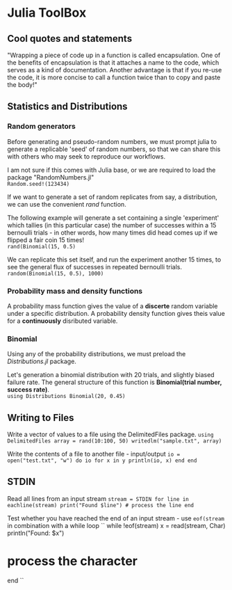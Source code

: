 # Julia ToolBox 

## Cool quotes and statements

"Wrapping a piece of code up in a function is called encapsulation. One of the benefits of encapsulation is that it attaches a
name to the code, which serves as a kind of documentation. Another advantage is that if you re-use the code, it is more
concise to call a function twice than to copy and paste the body!"     





## Statistics and Distributions 

### Random generators 

Before generating and pseudo-random numbers, we must prompt julia to generate a
replicable 'seed' of random numbers, so that we can share this with others who
may seek to reproduce our workflows.     

I am not sure if this comes with Julia base, or we are required to load the package "RandomNumbers.jl"   
`Random.seed!(123434)`   

If we want to generate a set of random replicates from say, a distribution, we can use the convenient *rand* function.  

The following example will generate a set containing a single 'experiment'
which tallies (in this particular case) the number of successes within a 15
bernoulli trials - in other words, how many times did head comes up if we
flipped a fair coin 15 times!   
`rand(Binomial(15, 0.5)`   

We can replicate this set itself, and run the experiment another 15 times, to see the general flux of successes in repeated bernoulli trials.   
`random(Binomial(15, 0.5), 1000)`      

### Probability mass and density functions 

A probability mass function gives the value of a **discerte** random variable
under a specific distribution. A probability density function gives theis
value for a **continuously** disributed variable.    




### Binomial

Using any of the probability distributions, we must preload  the *Distributions.jl* package.    

Let's generation a binomial distribution with 20 trials, and slightly biased failure rate. The general structure of this function is **Binomial(trial number, success rate)**.    
``
using Distributions
Binomial(20, 0.45)
`` 




## Writing to Files 

Write a vector of values to a file using the DelimitedFiles package. 
``
using DelimitedFiles
array = rand(10:100, 50)
writedlm("sample.txt", array) 
``

Write the contents of a file to another file - input/output
``
io = open("test.txt", "w") do io
  for x in y
    println(io, x)
  end
end
`` 



## STDIN

Read all lines from an input stream 
``
stream = STDIN
for line in eachline(stream)
    print("Found $line")
    # process the line
end
``

Test whether you have reached the end of an input stream - use `eof(stream` in combination with a while loop
``
  while !eof(stream)
       x = read(stream, Char)
       println("Found: $x") 
# process the character
end
``    















